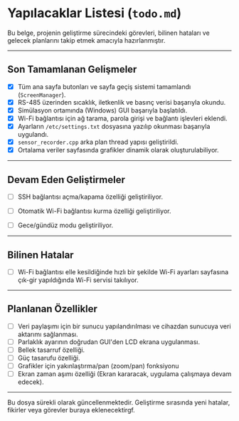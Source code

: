 # Yapılacaklar Listesi (`todo.md`)

Bu belge, projenin geliştirme sürecindeki görevleri, bilinen hataları ve gelecek planlarını takip etmek amacıyla hazırlanmıştır.

---

## Son Tamamlanan Gelişmeler

- [x] Tüm ana sayfa butonları ve sayfa geçiş sistemi tamamlandı (`ScreenManager`).
- [x] RS-485 üzerinden sıcaklık, iletkenlik ve basınç verisi başarıyla okundu.
- [x] Simülasyon ortamında (Windows) GUI başarıyla başlatıldı.
- [x] Wi-Fi bağlantısı için ağ tarama, parola girişi ve bağlantı işlevleri eklendi.
- [x] Ayarların `/etc/settings.txt` dosyasına yazılıp okunması başarıyla uygulandı.
- [x] `sensor_recorder.cpp` arka plan thread yapısı geliştirildi.
- [x] Ortalama veriler sayfasında grafikler dinamik olarak oluşturulabiliyor.

---

## Devam Eden Geliştirmeler

- [ ] SSH bağlantısı açma/kapama özelliği geliştiriliyor.
- [ ] Otomatik Wi-Fi bağlantısı kurma özelliği geliştiriliyor.
- [ ] Gece/gündüz modu geliştiriliyor.


---

## Bilinen Hatalar

- [ ] Wi-Fi bağlantısı elle kesildiğinde hızlı bir şekilde Wi-Fi ayarları sayfasına çık-gir yapıldığında Wi-Fi servisi takılıyor.


---

## Planlanan Özellikler

- [ ] Veri paylaşımı için bir sunucu yapılandırılması ve cihazdan sunucuya veri aktarımı sağlanması.
- [ ] Parlaklık ayarının doğrudan GUI'den LCD ekrana uygulanması.
- [ ] Bellek tasarruf özelliği.
- [ ] Güç tasarufu özelliği.
- [ ] Grafikler için yakınlaştırma/pan (zoom/pan) fonksiyonu 
- [ ] Ekran zaman aşımı özelliği (Ekran kararacak, uygulama çalışmaya devam edecek).

---



Bu dosya sürekli olarak güncellenmektedir. Geliştirme sırasında yeni hatalar, fikirler veya görevler buraya eklenecektirgf.
